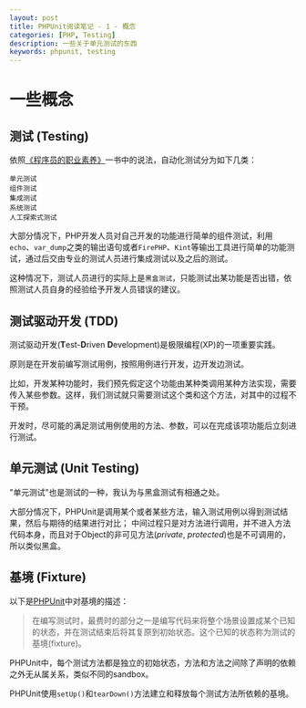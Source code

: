 ```yaml
---
layout: post
title: PHPUnit阅读笔记 - 1 - 概念
categories: [PHP, Testing]
description: 一些关于单元测试的东西
keywords: phpunit, testing
---
```

# 一些概念

## 测试 (Testing)

依照[《程序员的职业素养》](https://spu.jd.com/10002147344.html)一书中的说法，自动化测试分为如下几类：

    单元测试
    组件测试
    集成测试
    系统测试
    人工探索式测试

大部分情况下，PHP开发人员对自己开发的功能进行简单的组件测试，利用`echo`、`var_dump`之类的输出语句或者`FirePHP`、`Kint`等输出工具进行简单的功能测试，通过后交由专业的测试人员进行集成测试以及之后的测试。

这种情况下，测试人员进行的实际上是`黑盒测试`，只能测试出某功能是否出错，依照测试人员自身的经验给予开发人员错误的建议。

## 测试驱动开发 (TDD)

测试驱动开发(**T**est-**D**riven **D**evelopment)是极限编程(XP)的一项重要实践。

原则是在开发前编写测试用例，按照用例进行开发，边开发边测试。

比如，开发某种功能时，我们预先假定这个功能由某种类调用某种方法实现，需要传入某些参数。这样，我们测试就只需要测试这个类和这个方法，对其中的过程不干预。

开发时，尽可能的满足测试用例使用的方法、参数，可以在完成该项功能后立刻进行测试。

## 单元测试 (Unit Testing)

"单元测试"也是测试的一种，我认为与黑盒测试有相通之处。

大部分情况下，PHPUnit是调用某个或者某些方法，输入测试用例以得到测试结果，然后与期待的结果进行对比；
中间过程只是对方法进行调用，并不进入方法代码本身，而且对于Object的非可见方法(*private*, *protected*)也是不可调用的，所以类似黑盒。

## 基境 (Fixture)

以下是[PHPUnit](http://www.phpunit.cn/manual/current/zh_cn/phpunit-book.pdf)中对基境的描述：

>在编写测试时，最费时的部分之一是编写代码来将整个场景设置成某个已知的状态，并在测试结束后将其复原到初始状态。这个已知的状态称为测试的基境(fixture)。

PHPUnit中，每个测试方法都是独立的初始状态，方法和方法之间除了声明的依赖之外无从属关系，类似不同的sandbox。

PHPUnit使用``setUp()``和``tearDown()``方法建立和释放每个测试方法所依赖的基境。
